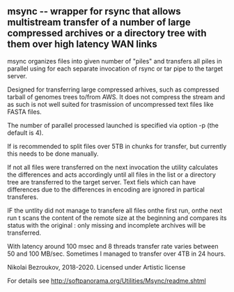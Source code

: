 ## msync -- wrapper for rsync that allows multistream transfer of a number of large compressed archives or a directory tree with them over high latency WAN links

msync organizes files into given number of "piles" and transfers all piles in parallel using for each separate invocation of rsync or tar pipe to the target server.

Designed for transferring large compressed arhives, such as compressed tarball of genomes trees to/from AWS. It does not compress the stream and as such is not well suited for trasmission of uncompressed text files like FASTA files.  

The number of parallel processed launched is specified via option -p (the default is 4). 

If is recommended to split files over 5TB in chunks for transfer, but currently this needs to be done manually. 

If not all files were transferred on the next invocation the utility  calculates the differences and acts accordingly until all files in the list or a directory tree are transferred to the target server.  Text fiels which can have differences due to the differences in encoding are ignored in partical transferes. 

IF the untlity did not manage to transfere all files onthe first run, onthe next run  t scans the content of the remote size at the beginning and compares its status with the original : only missing and incomplete archives will be transferred. 
 
With latency around 100 msec and 8 threads transfer rate varies between 50 and 100 MB/sec. Sometimes I managed to transfer over 4TB in 24 hours. 

Nikolai Bezroukov, 2018-2020. Licensed under Artistic license 

For details see http://softpanorama.org/Utilities/Msync/readme.shtml
